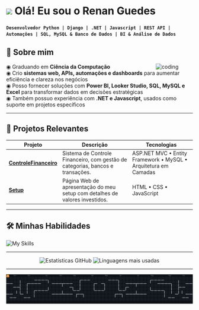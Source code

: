 <h1><img src="https://raw.githubusercontent.com/kaueMarques/kaueMarques/master/hi.gif" height="30px"> Olá! Eu sou o Renan Guedes</h1>

**`Desenvolvedor Python | Django | .NET | Javascript | REST API | Automações | SQL, MySQL & Banco de Dados | BI & Análise de Dados`**

## 🧠 Sobre mim

<img align="right" alt="coding" src="https://user-images.githubusercontent.com/74038190/212749168-86d6c7ab-98da-409b-998f-c5b74721badd.gif" width="100"/>

◉ Graduando em **Ciência da Computação** <br>
◉ Crio **sistemas web, APIs, automações e dashboards** para aumentar eficiência e clareza nos negócios <br>
◉ Posso fornecer soluções com **Power BI, Looker Studio, SQL, MySQL e Excel** para transformar dados em decisões estratégicas <br>
◉ Também possuo experiência com **.NET e Javascript**, usados como suporte em projetos específicos

---

## 🚀 Projetos Relevantes

| Projeto                                                                      | Descrição                                                                            | Tecnologias                                                     |
| ---------------------------------------------------------------------------- | ------------------------------------------------------------------------------------ | --------------------------------------------------------------- |
| **[ControleFinanceiro](https://github.com/Renan-Guedes/ControleFinanceiro)** | Sistema de Controle Financeiro, com gestão de categorias, bancos e transações.       | ASP.NET MVC • Entity Framework • MySQL • Arquitetura em Camadas |
| **[Setup](https://github.com/Renan-Guedes/Setup)**                           | Página Web de apresentação do meu setup com detalhes de valores investidos.          | HTML • CSS • JavaScript                      

---

## 🛠️ Minhas Habilidades

![My Skills](https://go-skill-icons.vercel.app/api/icons?i=python,django,selenium,sqlserver,mysql,pbi,excel,html,css,git,github,js,cs,dotnet,bootstrap,wordpress\&titles=true)

---

<div align="center">
  <img src="https://github-readme-stats.vercel.app/api?username=Renan-Guedes&show_icons=true&include_all_commits=true&count_private=true&theme=merko&rank_icon=github&border_radius=10" height="150" alt="Estatísticas GitHub" />
  <img src="https://github-readme-stats.vercel.app/api/top-langs?username=Renan-Guedes&locale=pt-br&hide_title=false&layout=compact&card_width=320&langs_count=5&theme=merko&border_radius=10" height="150" alt="Linguagens mais usadas" />
</div>

---

<div align="center">
  <img src="https://raw.githubusercontent.com/Renan-Guedes/Renan-Guedes/output/github-contribution-grid.svg" alt="animation" />
</div>
